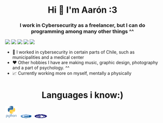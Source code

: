 <h1 align="center">Hi 👋 I'm Aarón :3</h1>
<h3 align="center">I work in Cybersecurity as a freelancer, but I can do programming among many other things ^^</h3>
<p align="left">
<div align="left">
  <img src="https://img.shields.io/badge/Age-21-99caff"/>  
  <img src="https://img.shields.io/badge/Live%20In-Chile-eb152d"/>  
  <img src="https://img.shields.io/badge/they-them-pink"/>  
  <img src="https://raw.githubusercontent.com/joypixels/pride-emoji-flags/master/svg/nonbinary-flag.svg" height="25"/>  
  <img src="https://raw.githubusercontent.com/joypixels/pride-emoji-flags/refs/heads/master/svg/pride-flag.svg" height="25"/>  
</div>

- 📝 I worked in cybersecurity in certain parts of Chile, such as municipalities and a medical center 
- ❤️ Other hobbies I have are making music, graphic design, photography and a part of psychology. ^^
- 📈 Currently working more on myself, mentally a physically 
<h1 align="center">Languages i know:)</h1>
<img src="https://github.com/devicons/devicon/blob/master/icons/python/python-original-wordmark.svg" title="Python" alt="Py"width="40" height="40"/>&nbsp;
<img src="https://raw.githubusercontent.com/devicons/devicon/refs/heads/master/icons/c/c-original.svg" title="C" alt="C" width="40" height="12"/>&nbsp;
<img src="https://github.com/devicons/devicon/raw/refs/heads/master/icons/perl/perl-original.svg" title="Perl" alt="Perl" width="40" height="12"/>&nbsp;

